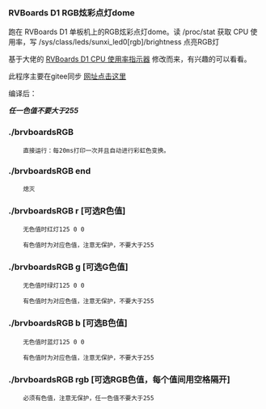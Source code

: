 ### RVBoards D1 RGB炫彩点灯dome


跑在 RVBoards D1 单板机上的RGB炫彩点灯dome。读 /proc/stat 获取 CPU 使用率，写 /sys/class/leds/sunxi_led0[rgb]/brightness 点亮RGB灯

基于大佬的  [RVBoards D1 CPU 使用率指示器](http://gitee.com/zoomdy/rvboards_d1_cpu_usage_indicator/tree/master)  修改而来，有兴趣的可以看看。

此程序主要在gitee同步 [网址点击这里](https://gitee.com/weizhiunknown/rvboards-d1-rgb)


编译后：

 **_任一色值不要大于255_** 


### ./brvboardsRGB
	

        直接运行：每20ms打印一次并且自动进行彩虹色变换。

### ./brvboardsRGB end


        熄灭



### ./brvboardsRGB r [可选R色值]


        无色值时红灯125 0 0

        有色值时为对应色值，注意无保护，不要大于255

### ./brvboardsRGB g [可选G色值]


        无色值时绿灯125 0 0

        有色值时为对应色值，注意无保护，不要大于255
	
### ./brvboardsRGB b [可选B色值]


        无色值时蓝灯125 0 0

        有色值时为对应色值，注意无保护，不要大于255	



### ./brvboardsRGB rgb [可选RGB色值，每个值间用空格隔开]


        必须有色值，注意无保护，任一色值不要大于255
